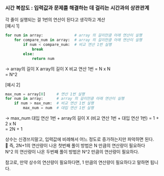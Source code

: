 ### 시간 복잡도 : 입력값과 문제를 해결하는 데 걸리는 시간과의 상관관계

각 줄이 실행되는 걸 1번의 연산이 된다고 생각하고 계산<br/>
[예시 1]
```python
for num in array:              # array 의 길이만큼 아래 연산이 실행
    for compare_num in array:  # array 의 길이만큼 아래 연산이 실행
        if num < compare_num:  # 비교 연산 1번 실행
            break
        else:
            return num
```
-> array의 길이 X array의 길이 X 비교 연산 1번 =  N x N<br/>
= N^2<br/>

[예시 2]
```python
max_num = array[0]     # 연산 1번 실행
for num in array:      # array 의 길이만큼 아래 연산이 실행
    if num > max_num:  # 비교 연산 1번 실행
	    max_num = num  # 대입 연산 1번 실행
```
-> max_num 대입 연산 1번 + array의 길이 X (비교 연산 1번 + 대입 연산 1번) = 1 + 2 x N<br/>
= 2N + 1<br/>

상수는 신경쓰지말고, 입력값에 비례해서 어느 정도로 증가하는지만 파악하면 된다.<br/>
📍 즉, 2N+1의 연산량이 나온 첫번째 풀이 방법은 N 만큼의 연산량이 필요하다<br/>
N^2 의 연산량이 나온 두번째 풀이 방법은 N^2 만큼의 연산량이 필요하다.<br/>

참고로, 만약 상수의 연산량이 필요하다면, 1 만큼의 연산량이 필요하다고 말하면 됩니다.